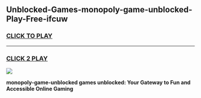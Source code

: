 
## Unblocked-Games-monopoly-game-unblocked-Play-Free-ifcuw
<h3>
<a href="https://premium76.site?title=monopoly-game-unblocked&ref=22A">CLICK TO PLAY</a></h3>
<hr>

<h3>
<a href="https://premium76.site?title=monopoly-game-unblocked&ref=22A">CLICK 2 PLAY</a>
  
</h3>

<a href="https://premium76.site?title=monopoly-game-unblocked&ref=22A"><img src="https://clearcache.store/games.png"></a>


**monopoly-game-unblocked games unblocked: Your Gateway to Fun and Accessible Online Gaming**
